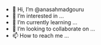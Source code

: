 - 👋 Hi, I’m @anasahmadgouru
- 👀 I’m interested in ...
- 🌱 I’m currently learning ...
- 💞️ I’m looking to collaborate on ...
- 📫 How to reach me ...

<!---
anasahmadgouru/anasahmadgouru is a ✨ special ✨ repository because its `README.md` (this file) appears on your GitHub profile.
You can click the Preview link to take a look at your changes.
--->
